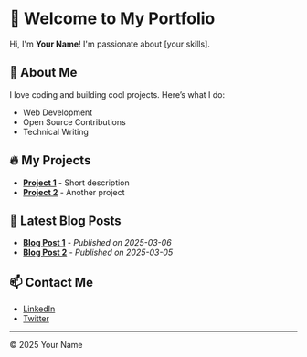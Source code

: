 # 🚀 Welcome to My Portfolio

Hi, I'm **Your Name**! I'm passionate about [your skills].

## 📌 About Me  
I love coding and building cool projects. Here’s what I do:  
- Web Development  
- Open Source Contributions  
- Technical Writing  

## 🔥 My Projects  
- **[Project 1](https://github.com/yourusername/project1)** - Short description  
- **[Project 2](https://github.com/yourusername/project2)** - Another project  

## 📝 Latest Blog Posts  
- **[Blog Post 1](blog/post1.md)** - *Published on 2025-03-06*  
- **[Blog Post 2](blog/post2.md)** - *Published on 2025-03-05*  

## 📫 Contact Me  
- [LinkedIn](https://linkedin.com/in/yourprofile)  
- [Twitter](https://twitter.com/yourhandle)  

---
&copy; 2025 Your Name
